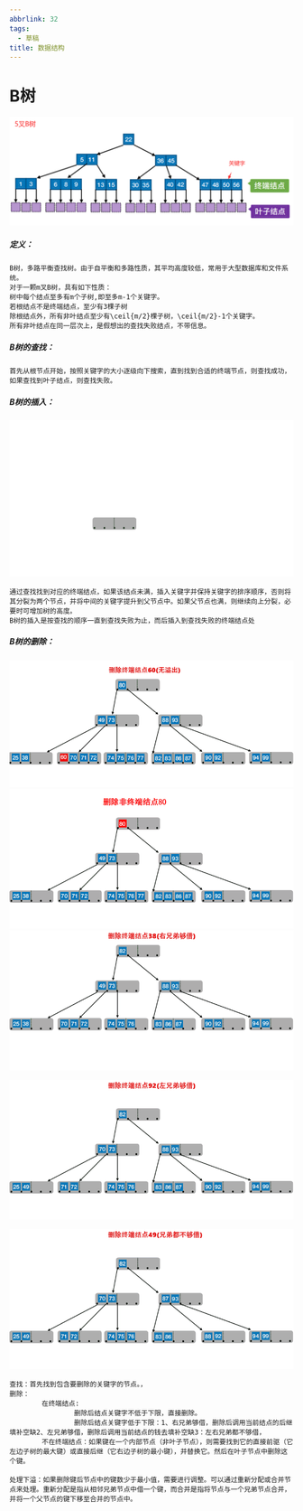```yaml
---
abbrlink: 32
tags:
  - 草稿
title: 数据结构
---
```









# B树
![](assets/数据结构.assets/五叉B树图.png)

##### 定义：

```
B树，多路平衡查找树。由于自平衡和多路性质，其平均高度较低，常用于大型数据库和文件系统。  
对于一颗m叉B树，具有如下性质：  
树中每个结点至多有m个子树,即至多m-1个关键字。  
若根结点不是终端结点，至少有3棵子树  
除根结点外，所有非叶结点至少有\ceil{m/2}棵子树，\ceil{m/2}-1个关键字。  
所有非叶结点在同一层次上，是假想出的查找失败结点，不带信息。  
```

##### B树的查找：

```
首先从根节点开始，按照关键字的大小逐级向下搜索，直到找到合适的终端节点，则查找成功，如果查找到叶子结点，则查找失败。
```

 ##### B树的插入：
 ![](assets/数据结构.assets/B树插入.gif)

```
通过查找找到对应的终端结点，如果该结点未满，插入关键字并保持关键字的排序顺序，否则将其分裂为两个节点，并将中间的关键字提升到父节点中。如果父节点也满，则继续向上分裂，必要时可增加树的高度。 
B树的插入是按查找的顺序一直到查找失败为止，而后插入到查找失败的终端结点处
```

#####  B树的删除：  
![](assets/数据结构.assets/B树删除终端结点(未溢出).gif)
![](assets/数据结构.assets/B树删除非终端结点(未溢出).gif)
![](assets/数据结构.assets/B树删除终端结点(右兄弟够借).gif)

![](assets/数据结构.assets/B树删除终端结点(左兄弟够借).gif)

![](assets/数据结构.assets/B树删除终端结点(兄弟都不够借).gif)
```
查找：首先找到包含要删除的关键字的节点。，  
删除：  
        在终端结点:  
                删除后结点关键字不低于下限，直接删除。  
                删除后结点关键字低于下限：1、右兄弟够借，删除后调用当前结点的后继填补空缺2、左兄弟够借，删除后调用当前结点的钱去填补空缺3：左右兄弟都不够借，  
        不在终端结点：如果键在一个内部节点（非叶子节点），则需要找到它的直接前驱（它左边子树的最大键）或直接后继（它右边子树的最小键），并替换它。然后在叶子节点中删除这个键。  

处理下溢：如果删除键后节点中的键数少于最小值，需要进行调整。可以通过重新分配或合并节点来处理。重新分配是指从相邻兄弟节点中借一个键，而合并是指将节点与一个兄弟节点合并，并将一个父节点的键下移至合并的节点中。
```















































